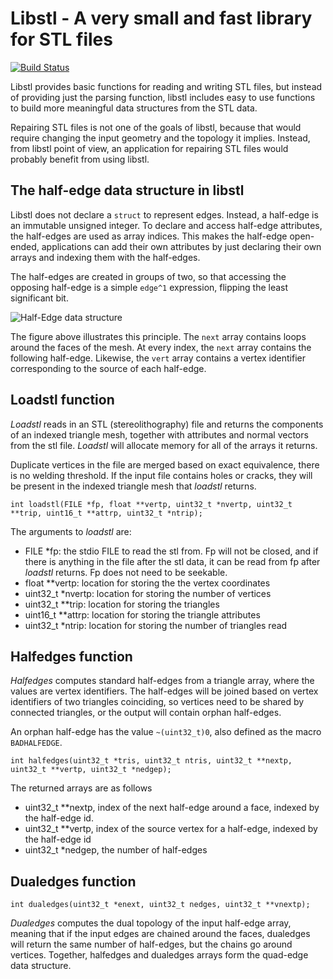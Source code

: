 
# Libstl - A very small and fast library for STL files

[![Build Status](https://travis-ci.org/aki5/libstl.svg?branch=master)](https://travis-ci.org/aki5/libstl)

Libstl provides basic functions for reading and writing STL files, but instead of providing just the
parsing function, libstl includes easy to use functions to build more meaningful data structures from the
STL data.

Repairing STL files is not one of the goals of libstl, because that would require changing the input
geometry and the topology it implies. Instead, from libstl point of view, an application for repairing
STL files would probably benefit from using libstl.

## The half-edge data structure in libstl

Libstl does not declare a `struct` to represent edges. Instead, a half-edge is an immutable unsigned integer.
To declare and access half-edge attributes, the half-edges are used as array indices. This makes the half-edge
open-ended, applications can add their own attributes by just declaring their own arrays and indexing them
with the half-edges.

The half-edges are created in groups of two, so that accessing the opposing half-edge is
a simple `edge^1` expression, flipping the least significant bit.

![Half-Edge data structure](https://raw.githubusercontent.com/aki5/libstl/master/half-edges.png)

The figure above illustrates this principle. The `next` array contains loops around the faces
of the mesh. At every index, the `next` array contains the following half-edge. Likewise, the
`vert` array contains a vertex identifier corresponding to the source of each half-edge.

## Loadstl function

_Loadstl_ reads in an STL (stereolithography) file and returns the components of an indexed triangle mesh, together
with attributes and normal vectors from the stl file. _Loadstl_ will allocate memory for all of the arrays it
returns.

Duplicate vertices in the file are merged based on exact equivalence, there is no welding threshold. If the input
file contains holes or cracks, they will be present in the indexed triangle mesh that _loadstl_ returns.

```
int loadstl(FILE *fp, float **vertp, uint32_t *nvertp, uint32_t **trip, uint16_t **attrp, uint32_t *ntrip);
```

The arguments to _loadstl_ are:
* FILE *fp: the stdio FILE to read the stl from. Fp will not be closed, and if there is anything in the file after the
stl data, it can be read from fp after _loadstl_ returns. Fp does not need to be seekable.
* float **vertp: location for storing the the vertex coordinates
* uint32_t *nvertp: location for storing the number of vertices
* uint32_t **trip: location for storing the triangles
* uint16_t **attrp: location for storing the triangle attributes
* uint32_t *ntrip: location for storing the number of triangles read

## Halfedges function

_Halfedges_ computes standard half-edges from a triangle array, where the values are vertex identifiers.
The half-edges will be joined based on vertex identifiers of two triangles coinciding, so vertices need
to be shared by connected triangles, or the output will contain orphan half-edges.

An orphan half-edge has the value `~(uint32_t)0`, also defined as the macro `BADHALFEDGE`.

```
int halfedges(uint32_t *tris, uint32_t ntris, uint32_t **nextp, uint32_t **vertp, uint32_t *nedgep);
```

The returned arrays are as follows
* uint32_t **nextp, index of the next half-edge around a face, indexed by the half-edge id.
* uint32_t **vertp, index of the source vertex for a half-edge, indexed by the half-edge id
* uint32_t *nedgep, the number of half-edges

## Dualedges function

```
int dualedges(uint32_t *enext, uint32_t nedges, uint32_t **vnextp);
```

_Dualedges_ computes the dual topology of the input half-edge array, meaning that if the input edges
are chained around the faces, dualedges will return the same number of half-edges, but the chains go
around vertices. Together, halfedges and dualedges arrays form the quad-edge data structure.


